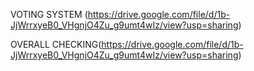 VOTING SYSTEM (https://drive.google.com/file/d/1b-JjWrrxyeB0_VHgnjO4Zu_g9umt4wIz/view?usp=sharing)
 
 OVERALL CHECKING(https://drive.google.com/file/d/1b-JjWrrxyeB0_VHgnjO4Zu_g9umt4wIz/view?usp=sharing)
